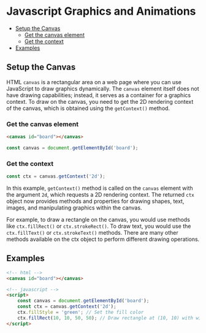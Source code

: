 # Javascript Graphics and Animations

<!-- TOC -->

- [Setup the Canvas](#setup-the-canvas)
    - [Get the canvas element](#get-the-canvas-element)
    - [Get the context](#get-the-context)
- [Examples](#examples)

<!-- /TOC -->

<a id="markdown-setup-the-canvas" name="setup-the-canvas"></a>

## Setup the Canvas

HTML `canvas` is a rectangular area on a web page where you can use JavaScript to draw graphics
dynamically. The `canvas` element itself does not have drawing capabilities; instead, it serves as
a container for a graphics context. To draw on the canvas, you need to get the 2D rendering
context of the canvas, which is obtained using the `getContext()` method.

<a id="markdown-get-the-canvas-element" name="get-the-canvas-element"></a>

### Get the canvas element

```html
<canvas id="board"></canvas>
```

```js
const canvas = document.getElementById('board');
```

<a id="markdown-get-the-context" name="get-the-context"></a>

### Get the context
```js
const ctx = canvas.getContext('2d');
```

In this example, `getContext()` method is called on the `canvas` element with the argument `2d`,
which requests a 2D rendering context. The returned `ctx` object now provides methods and properties
for drawing shapes, text, images, and manipulating graphics within the canvas.

For example, to draw a rectangle on the canvas, you would use methods like `ctx.fillRect()` or
`ctx.strokeRect()`. To draw text, you would use the `ctx.fillText()` or `ctx.strokeText()`
methods. There are many other methods available on the ctx object to perform different drawing
operations.

<a id="markdown-examples" name="examples"></a>

## Examples

<!-- example -->
<canvas id="board"></canvas>
<script>
    const canvas = document.getElementById('board');
    const ctx = canvas.getContext('2d');
    ctx.fillStyle = 'green'; // Set the fill color
    ctx.fillRect(10, 10, 50, 50); // Draw rectangle at (10, 10) with width 50 and height 50
</script>

```html
<!-- html -->
<canvas id="board"></canvas>

<!-- javascript -->
<script>
    const canvas = document.getElementById('board');
    const ctx = canvas.getContext('2d');
    ctx.fillStyle = 'green'; // Set the fill color
    ctx.fillRect(10, 10, 50, 50); // Draw rectangle at (10, 10) with width 50 and height 50
</script>
```


